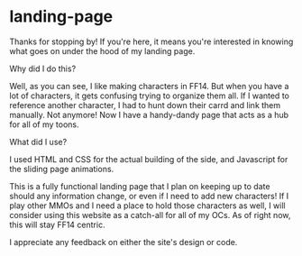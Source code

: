 # landing-page

Thanks for stopping by! If you're here, it means you're interested in knowing what goes on under the hood of my landing page.

Why did I do this?

Well, as you can see, I like making characters in FF14. But when you have a lot of characters, it gets confusing trying to organize them all. If I wanted to reference another character, I had to hunt down their carrd and link them manually. Not anymore! Now I have a handy-dandy page that acts as a hub for all of my toons.

What did I use?

I used HTML and CSS for the actual building of the side, and Javascript for the sliding page animations.

This is a fully functional landing page that I plan on keeping up to date should any information change, or even if I need to add new characters! If I play other MMOs and I need a place to hold those characters as well, I will consider using this website as a catch-all for all of my OCs. As of right now, this will stay FF14 centric.

I appreciate any feedback on either the site's design or code.
